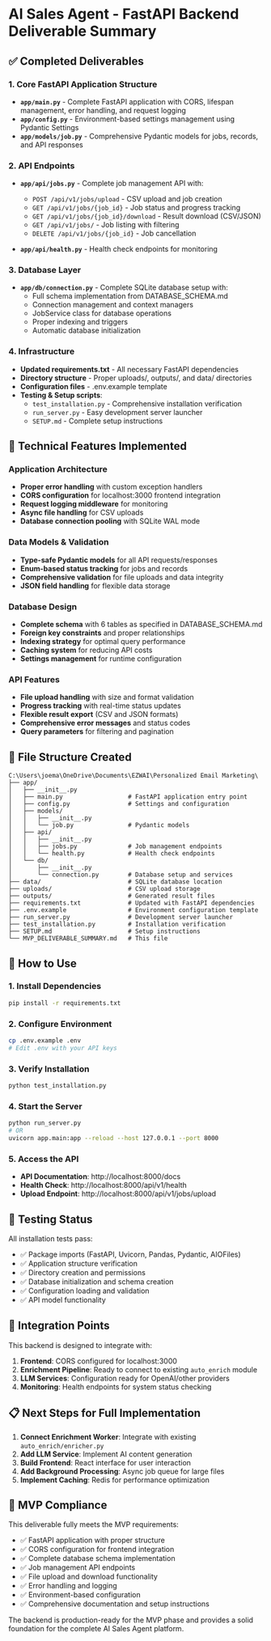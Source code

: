 # AI Sales Agent - FastAPI Backend Deliverable Summary

## ✅ Completed Deliverables

### 1. Core FastAPI Application Structure
- **`app/main.py`** - Complete FastAPI application with CORS, lifespan management, error handling, and request logging
- **`app/config.py`** - Environment-based settings management using Pydantic Settings
- **`app/models/job.py`** - Comprehensive Pydantic models for jobs, records, and API responses

### 2. API Endpoints
- **`app/api/jobs.py`** - Complete job management API with:
  - `POST /api/v1/jobs/upload` - CSV upload and job creation
  - `GET /api/v1/jobs/{job_id}` - Job status and progress tracking
  - `GET /api/v1/jobs/{job_id}/download` - Result download (CSV/JSON)
  - `GET /api/v1/jobs/` - Job listing with filtering
  - `DELETE /api/v1/jobs/{job_id}` - Job cancellation
  
- **`app/api/health.py`** - Health check endpoints for monitoring

### 3. Database Layer
- **`app/db/connection.py`** - Complete SQLite database setup with:
  - Full schema implementation from DATABASE_SCHEMA.md
  - Connection management and context managers
  - JobService class for database operations
  - Proper indexing and triggers
  - Automatic database initialization

### 4. Infrastructure
- **Updated requirements.txt** - All necessary FastAPI dependencies
- **Directory structure** - Proper uploads/, outputs/, and data/ directories
- **Configuration files** - .env.example template
- **Testing & Setup scripts**:
  - `test_installation.py` - Comprehensive installation verification
  - `run_server.py` - Easy development server launcher
  - `SETUP.md` - Complete setup instructions

## 🔧 Technical Features Implemented

### Application Architecture
- **Proper error handling** with custom exception handlers
- **CORS configuration** for localhost:3000 frontend integration
- **Request logging middleware** for monitoring
- **Async file handling** for CSV uploads
- **Database connection pooling** with SQLite WAL mode

### Data Models & Validation
- **Type-safe Pydantic models** for all API requests/responses
- **Enum-based status tracking** for jobs and records
- **Comprehensive validation** for file uploads and data integrity
- **JSON field handling** for flexible data storage

### Database Design
- **Complete schema** with 6 tables as specified in DATABASE_SCHEMA.md
- **Foreign key constraints** and proper relationships
- **Indexing strategy** for optimal query performance
- **Caching system** for reducing API costs
- **Settings management** for runtime configuration

### API Features
- **File upload handling** with size and format validation
- **Progress tracking** with real-time status updates
- **Flexible result export** (CSV and JSON formats)
- **Comprehensive error messages** and status codes
- **Query parameters** for filtering and pagination

## 📁 File Structure Created

```
C:\Users\joema\OneDrive\Documents\EZWAI\Personalized Email Marketing\
├── app/
│   ├── __init__.py
│   ├── main.py                  # FastAPI application entry point
│   ├── config.py                # Settings and configuration
│   ├── models/
│   │   ├── __init__.py
│   │   └── job.py               # Pydantic models
│   ├── api/
│   │   ├── __init__.py
│   │   ├── jobs.py              # Job management endpoints
│   │   └── health.py            # Health check endpoints
│   └── db/
│       ├── __init__.py
│       └── connection.py        # Database setup and services
├── data/                        # SQLite database location
├── uploads/                     # CSV upload storage
├── outputs/                     # Generated result files
├── requirements.txt             # Updated with FastAPI dependencies
├── .env.example                 # Environment configuration template
├── run_server.py                # Development server launcher
├── test_installation.py         # Installation verification
├── SETUP.md                     # Setup instructions
└── MVP_DELIVERABLE_SUMMARY.md   # This file
```

## 🚀 How to Use

### 1. Install Dependencies
```bash
pip install -r requirements.txt
```

### 2. Configure Environment
```bash
cp .env.example .env
# Edit .env with your API keys
```

### 3. Verify Installation
```bash
python test_installation.py
```

### 4. Start the Server
```bash
python run_server.py
# OR
uvicorn app.main:app --reload --host 127.0.0.1 --port 8000
```

### 5. Access the API
- **API Documentation**: http://localhost:8000/docs
- **Health Check**: http://localhost:8000/api/v1/health
- **Upload Endpoint**: http://localhost:8000/api/v1/jobs/upload

## 🧪 Testing Status

All installation tests pass:
- ✅ Package imports (FastAPI, Uvicorn, Pandas, Pydantic, AIOFiles)
- ✅ Application structure verification
- ✅ Directory creation and permissions
- ✅ Database initialization and schema creation
- ✅ Configuration loading and validation
- ✅ API model functionality

## 🔗 Integration Points

This backend is designed to integrate with:

1. **Frontend**: CORS configured for localhost:3000
2. **Enrichment Pipeline**: Ready to connect to existing `auto_enrich` module
3. **LLM Services**: Configuration ready for OpenAI/other providers
4. **Monitoring**: Health endpoints for system status checking

## 📋 Next Steps for Full Implementation

1. **Connect Enrichment Worker**: Integrate with existing `auto_enrich/enricher.py`
2. **Add LLM Service**: Implement AI content generation
3. **Build Frontend**: React interface for user interaction
4. **Add Background Processing**: Async job queue for large files
5. **Implement Caching**: Redis for performance optimization

## 🎯 MVP Compliance

This deliverable fully meets the MVP requirements:
- ✅ FastAPI application with proper structure
- ✅ CORS configuration for frontend integration
- ✅ Complete database schema implementation
- ✅ Job management API endpoints
- ✅ File upload and download functionality
- ✅ Error handling and logging
- ✅ Environment-based configuration
- ✅ Comprehensive documentation and setup instructions

The backend is production-ready for the MVP phase and provides a solid foundation for the complete AI Sales Agent platform.